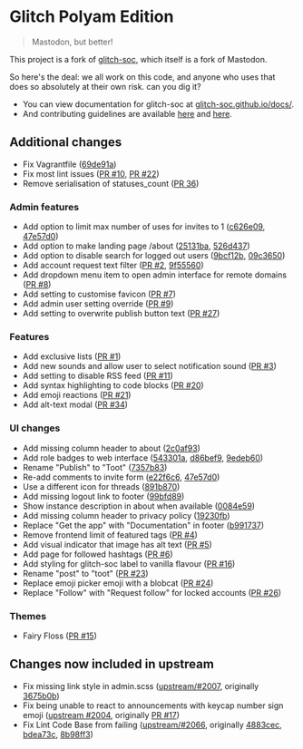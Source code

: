 #  Glitch Polyam Edition  #

>   Mastodon, but better!

This project is a fork of [glitch-soc](https://github.com/glitch-soc/mastodon), which itself is a fork of Mastodon.  

So here's the deal: we all work on this code, and anyone who uses that does so absolutely at their own risk. can you dig it?

- You can view documentation for glitch-soc at [glitch-soc.github.io/docs/](https://glitch-soc.github.io/docs/).
- And contributing guidelines are available [here](CONTRIBUTING.md) and [here](https://glitch-soc.github.io/docs/contributing/).

## Additional changes
- Fix Vagrantfile ([69de91a](https://github.com/polyamspace/mastodon/commit/69de91a94c3e2f19a5c55722c3cdd639a0a6fb9d))
- Fix most lint issues ([PR #10](https://github.com/polyamspace/mastodon/pull/10), [PR #22](https://github.com/polyamspace/mastodon/pull/22))
- Remove serialisation of statuses_count ([PR 36](https://github.com/polyamspace/mastodon/pull/36))


### Admin features
- Add option to limit max number of uses for invites to 1 ([c626e09](https://github.com/polyamspace/mastodon/commit/c626e09c3907e0f1a0b1d1f47aadb2dcb50efc29), [47e57d0](https://github.com/polyamspace/mastodon/pull/13/commits/47e57d09c186196316f113f09150150ddfb9c991))
- Add option to make landing page /about ([25131ba](https://github.com/polyamspace/mastodon/commit/25131baa59caad3976378a91278b6ba30c685274), [526d437](https://github.com/polyamspace/mastodon/pull/13/commits/526d437af2adda52d55701123b4f2e52aa007516))
- Add option to disable search for logged out users ([9bcf12b](https://github.com/polyamspace/mastodon/commit/9bcf12bf10e32d41b90f6b0d64613f096f8b8fe7), [09c3650](https://github.com/polyamspace/mastodon/pull/13/commits/09c365022eb7afc80076653d0a852c1a9afcf2ac))
- Add account request text filter ([PR #2](https://github.com/polyamspace/mastodon/pull/2), [9f55560](https://github.com/polyamspace/mastodon/pull/13/commits/9f55560d7ef3ce9e6a42b95faf59bb6529f41d01))
- Add dropdown menu item to open admin interface for remote domains ([PR #8](https://github.com/polyamspace/mastodon/pull/8))
- Add setting to customise favicon ([PR #7](https://github.com/polyamspace/mastodon/pull/7))
- Add admin user setting override ([PR #9](https://github.com/polyamspace/mastodon/pull/9))
- Add setting to overwrite publish button text ([PR #27](https://github.com/polyamspace/mastodon/pull/27))

### Features
- Add exclusive lists ([PR #1](https://github.com/polyamspace/mastodon/pull/1))
- Add new sounds and allow user to select notification sound ([PR #3](https://github.com/polyamspace/mastodon/pull/3))
- Add setting to disable RSS feed ([PR #11](https://github.com/polyamspace/mastodon/pull/11))
- Add syntax highlighting to code blocks ([PR #20](https://github.com/polyamspace/mastodon/pull/20))
- Add emoji reactions ([PR #21](https://github.com/polyamspace/mastodon/pull/21))
- Add alt-text modal ([PR #34](https://github.com/polyamspace/mastodon/pull/34))

### UI changes
- Add missing column header to about ([2c0af93](https://github.com/polyamspace/mastodon/commit/2c0af93e4e8d969861a978e8fc042b77b25faf6d))
- Add role badges to web interface ([543301a](https://github.com/polyamspace/mastodon/commit/543301a5c09485f91a1ef976f5404182dd2d2354), [d86bef9](https://github.com/polyamspace/mastodon/commit/d86bef912d3a9e76ce79ed5778d83ad60780bcc0), [9edeb60](https://github.com/polyamspace/mastodon/commit/9edeb6087908e21a257854a7424c5e58148e4323))
- Rename "Publish" to "Toot" ([7357b83](https://github.com/polyamspace/mastodon/commit/7357b8379f05182bf64b6f6e420cf5a93f91820e))
- Re-add comments to invite form ([e22f6c6](https://github.com/polyamspace/mastodon/commit/e22f6c69aff4a450220e7c83b8181b7c60fbccd4), [47e57d0](https://github.com/polyamspace/mastodon/pull/13/commits/47e57d09c186196316f113f09150150ddfb9c991))
- Use a different icon for threads ([891b870](https://github.com/polyamspace/mastodon/commit/891b870cec03213a561593d83afad9f77b13beb3))
- Add missing logout link to footer ([99bfd89](https://github.com/polyamspace/mastodon/commit/99bfd89dc9cc54e0c6073e449215e9ef63b84150))
- Show instance description in about when available ([0084e59](https://github.com/polyamspace/mastodon/commit/0084e592f1cb8061738d5ea81e16a1292457c163))
- Add missing column header to privacy policy ([19230fb](https://github.com/polyamspace/mastodon/commit/19230fb7d678ec1a3d4896273491c6c2e4f2ffa3))
- Replace "Get the app" with "Documentation" in footer ([b991737](https://github.com/polyamspace/mastodon/commit/b99173737d85ba5a0f881d688f8203c44646c4f1))
- Remove frontend limit of featured tags ([PR #4](https://github.com/polyamspace/mastodon/pull/4))
- Add visual indicator that image has alt text ([PR #5](https://github.com/polyamspace/mastodon/pull/5))
- Add page for followed hashtags ([PR #6](https://github.com/polyamspace/mastodon/pull/6))
- Add styling for glitch-soc label to vanilla flavour ([PR #16](https://github.com/polyamspace/mastodon/pull/16))
- Rename "post" to "toot" ([PR #23](https://github.com/polyamspace/mastodon/pull/23))
- Replace emoji picker emoji with a blobcat ([PR #24](https://github.com/polyamspace/mastodon/pull/24))
- Replace "Follow" with "Request follow" for locked accounts ([PR #26](https://github.com/polyamspace/mastodon/pull/26))

### Themes
- Fairy Floss ([PR #15](https://github.com/polyamspace/mastodon/pull/15))

## Changes now included in upstream
- Fix missing link style in admin.scss ([upstream/#2007](https://github.com/glitch-soc/mastodon/pull/2007), originally [3675b0b](https://github.com/polyamspace/mastodon/commit/3675b0b21612441c6dfc33265c44b7059b319f44))
- Fix being unable to react to announcements with keycap number sign emoji ([upstream #2004](https://github.com/glitch-soc/mastodon/pull/2004), originally [PR #17](https://github.com/polyamspace/mastodon/pull/17))
- Fix Lint Code Base from failing ([upstream/#2066](https://github.com/glitch-soc/mastodon/pull/2066), originally [4883cec](https://github.com/polyamspace/mastodon/commit/4883ceca81d5b7909e196727ce75c29fb1c5038f), [bdea73c](https://github.com/polyamspace/mastodon/commit/bdea73c2eea74b704583859b27c7438db5739ac6), [8b98ff3](https://github.com/polyamspace/mastodon/commit/8b98ff35f6eb983bc2f89156b2c33179cbb57449))
